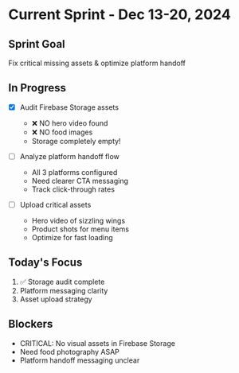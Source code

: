 # Current Sprint - Dec 13-20, 2024

## Sprint Goal
Fix critical missing assets & optimize platform handoff

## In Progress
- [X] Audit Firebase Storage assets
  - ❌ NO hero video found
  - ❌ NO food images
  - Storage completely empty!

- [ ] Analyze platform handoff flow
  - All 3 platforms configured
  - Need clearer CTA messaging
  - Track click-through rates

- [ ] Upload critical assets
  - Hero video of sizzling wings
  - Product shots for menu items
  - Optimize for fast loading

## Today's Focus
1. ✅ Storage audit complete
2. Platform messaging clarity
3. Asset upload strategy

## Blockers
- CRITICAL: No visual assets in Firebase Storage
- Need food photography ASAP
- Platform handoff messaging unclear
